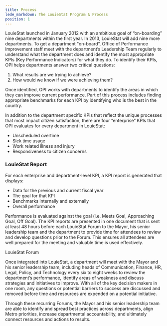 ```yaml
---
title: Process
lede_markdown: The LouieStat Program & Process
position: 1
---
```


LouieStat launched in January 2012 with an ambitious goal of “on-boarding” nine departments within the first year. In 2013, LouieStat will add nine more departments. To get a department "on-board”, Office of Performance Improvement staff meet with the department’s Leadership Team regularly to understand what the department does and identify the most appropriate KPIs (Key Performance Indicators) for what they do. To identify their KPIs, OPI helps departments answer two critical questions:

1. What results are we trying to achieve?
2. How would we know if we were achieving them?

Once identified, OPI works with departments to identify the areas in which they can improve current performance. Part of this process includes finding appropriate benchmarks for each KPI by identifying who is the best in the country.

In addition to the department specific KPIs that reflect the unique processes that most impact citizen satisfaction, there are four “enterprise” KPIs that OPI evaluates for every department in LouieStat:

- Unscheduled overtime
- Sick time usage
- Work related illness and injury
- Responsiveness to citizen concerns


### LouieStat Report

For each enterprise and department-level KPI, a KPI report is generated that displays:

- Data for the previous and current fiscal year
- The goal for that KPI
- Benchmarks internally and externally
- Overall performance

Performance is evaluated against the goal (i.e. Meets Goal, Approaching Goal, Off Goal). The KPI reports are presented in one document that is sent at least 48 hours before each LouieStat Forum to the Mayor, his senior leadership team and the department to provide time for attendees to review and develop questions prior to the Forum. This ensures all attendees are well prepared for the meeting and valuable time is used effectively.

LouieStat Forum

Once integrated into LouieStat, a department will meet with the Mayor and his senior leadership team, including heads of Communication, Finance, HR, Legal, Policy, and Technology every six to eight weeks to review the department’s performance, identify areas of weakness and discuss strategies and initiatives to improve. With all of the key decision makers in one room, any questions or potential barriers to success are discussed and removed before time and resources are expended on a potential initiative.

Through these recurring Forums, the Mayor and his senior leadership team are able to identify and spread best practices across departments, align Metro priorities, increase departmental accountability, and ultimately connect resources and actions to results.
